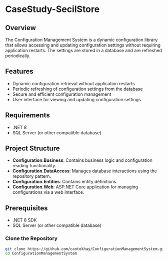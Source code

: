 # CaseStudy-SecilStore

## Overview

The Configuration Management System is a dynamic configuration library that allows accessing and updating configuration settings without requiring application restarts. The settings are stored in a database and are refreshed periodically.

## Features

- Dynamic configuration retrieval without application restarts
- Periodic refreshing of configuration settings from the database
- Secure and efficient configuration management
- User interface for viewing and updating configuration settings

## Requirements

- .NET 8
- SQL Server (or other compatible database)

## Project Structure

- **Configuration.Business**: Contains business logic and configuration reading functionality.
- **Configuration.DataAccess**: Manages database interactions using the repository pattern.
- **Configuration.Entities**: Contains entity definitions.
- **Configuration.Web**: ASP.NET Core application for managing configurations via a web interface.

## Prerequisites

- .NET 8 SDK
- SQL Server (or other compatible database)

### Clone the Repository

```bash
git clone https://github.com/cantokhay/ConfigurationManagementSystem.git
cd ConfigurationManagementSystem
